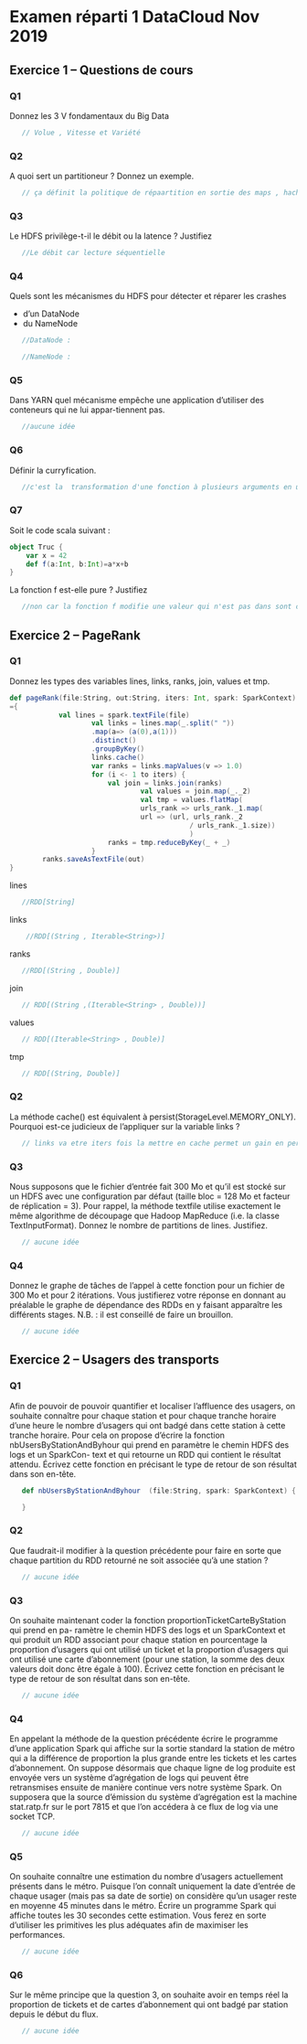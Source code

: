 # Examen réparti 1 DataCloud Nov 2019

## Exercice 1 – Questions de cours
### Q1
Donnez les 3 V fondamentaux du Big Data
```js
   // Volue , Vitesse et Variété
```
### Q2
A quoi sert un partitioneur  ? Donnez un exemple.
```js
   // ça définit la politique de répaartition en sortie des maps , hachage de clé 
```
### Q3
Le HDFS privilège-t-il le débit ou la latence ? Justifiez
```js
   //Le débit car lecture séquentielle
```
### Q4
Quels sont les mécanismes du HDFS pour détecter et réparer les crashes
- d’un DataNode
- du NameNode
```js
   //DataNode : 

   //NameNode :

```
### Q5
Dans YARN quel mécanisme empêche une application d’utiliser des conteneurs qui ne lui appar-tiennent pas.
```js
   //aucune idée 
```
### Q6
Définir la curryfication.
```js
   //c'est la  transformation d'une fonction à plusieurs arguments en une fonction à un argument qui va retourne une fonction sur le reste des arguments
```
### Q7
Soit le code scala suivant :
```Scala
object Truc {
    var x = 42
    def f(a:Int, b:Int)=a*x+b
}
```
La fonction f est-elle pure ? Justifiez
```js
   //non car la fonction f modifie une valeur qui n'est pas dans sont contexte 
```

## Exercice 2 – PageRank
### Q1

Donnez les types des variables lines, links, ranks, join, values et tmp.
```Scala
def pageRank(file:String, out:String, iters: Int, spark: SparkContext)
={
			val lines = spark.textFile(file)
					val links = lines.map(_.split(" "))
					.map(a=> (a(0),a(1)))
					.distinct()
					.groupByKey()
					links.cache()
					var ranks = links.mapValues(v => 1.0)
					for (i <- 1 to iters) {
						val join = links.join(ranks)
								val values = join.map(_._2)
								val tmp = values.flatMap(
								urls_rank => urls_rank._1.map(
				                url => (url, urls_rank._2 
                                            / urls_rank._1.size))
											)
						ranks = tmp.reduceByKey(_ + _)
					}
		ranks.saveAsTextFile(out)
}
```
lines
```js
   //RDD[String]
```
links
```js
    //RDD[(String , Iterable<String>)]  
```
ranks
```js
   //RDD[(String , Double)] 
```
join
```js
   // RDD[(String ,(Iterable<String> , Double))]  
```
values
```js
   // RDD[(Iterable<String> , Double)]
```
tmp
```js
   // RDD[(String, Double)]
```

### Q2
La méthode cache() est équivalent à persist(StorageLevel.MEMORY_ONLY). Pourquoi est-ce
judicieux de l’appliquer sur la variable links ?
```js
   // links va etre iters fois la mettre en cache permet un gain en performance 
```

### Q3
Nous supposons que le fichier d’entrée fait 300 Mo et qu’il est stocké sur un HDFS avec une
configuration par défaut (taille bloc = 128 Mo et facteur de réplication = 3). Pour rappel, la
méthode textfile utilise exactement le même algorithme de découpage que Hadoop MapReduce
(i.e. la classe TextInputFormat). Donnez le nombre de partitions de lines. Justifiez.

```js
   // aucune idée  
```
### Q4
Donnez le graphe de tâches de l’appel à cette fonction pour un fichier de 300 Mo et pour 2
itérations. Vous justifierez votre réponse en donnant au préalable le graphe de dépendance des
RDDs en y faisant apparaître les différents stages.
N.B. : il est conseillé de faire un brouillon.
```js
   // aucune idée
```
## Exercice 2 – Usagers des transports
### Q1
Afin de pouvoir de pouvoir quantifier et localiser l’affluence des usagers, on souhaite connaître
pour chaque station et pour chaque tranche horaire d’une heure le nombre d’usagers qui ont
badgé dans cette station à cette tranche horaire. Pour cela on propose d’écrire la fonction
nbUsersByStationAndByhour qui prend en paramètre le chemin HDFS des logs et un SparkCon-
text et qui retourne un RDD qui contient le résultat attendu. Écrivez cette fonction en précisant
le type de retour de son résultat dans son en-tête.
```Scala
   def nbUsersByStationAndByhour  (file:String, spark: SparkContext) {

   }
```
### Q2
Que faudrait-il modifier à la question précédente pour faire en sorte que chaque partition du
RDD retourné ne soit associée qu’à une station ?
```js
   // aucune idée
```
### Q3
On souhaite maintenant coder la fonction proportionTicketCarteByStation qui prend en pa-
ramètre le chemin HDFS des logs et un SparkContext et qui produit un RDD associant pour
chaque station en pourcentage la proportion d’usagers qui ont utilisé un ticket et la proportion
d’usagers qui ont utilisé une carte d’abonnement (pour une station, la somme des deux valeurs
doit donc être égale à 100). Écrivez cette fonction en précisant le type de retour de son résultat
dans son en-tête.
```js
   // aucune idée
```
### Q4
En appelant la méthode de la question précédente écrire le programme d’une application Spark
qui affiche sur la sortie standard la station de métro qui a la différence de proportion la plus
grande entre les tickets et les cartes d’abonnement.
On suppose désormais que chaque ligne de log produite est envoyée vers un système d’agrégation
de logs qui peuvent être retransmises ensuite de manière continue vers notre système Spark. On
supposera que la source d’émission du système d’agrégation est la machine stat.ratp.fr sur le port
7815 et que l’on accédera à ce flux de log via une socket TCP.
```js
   // aucune idée
```
### Q5
On souhaite connaître une estimation du nombre d’usagers actuellement présents dans le métro.
Puisque l’on connaît uniquement la date d’entrée de chaque usager (mais pas sa date de sortie) on
considère qu’un usager reste en moyenne 45 minutes dans le métro. Écrire un programme Spark
qui affiche toutes les 30 secondes cette estimation. Vous ferez en sorte d’utiliser les primitives les
plus adéquates afin de maximiser les performances.
```js
   // aucune idée
```
### Q6
Sur le même principe que la question 3, on souhaite avoir en temps réel la proportion de tickets
et de cartes d’abonnement qui ont badgé par station depuis le début du flux.
```js
   // aucune idée
```